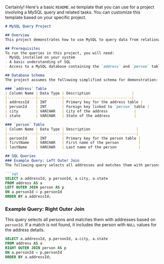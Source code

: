 Certainly! Here's a basic `README.md` template that you can use for a project involving a MySQL query and related tasks. You can customize this template based on your specific project.

```markdown
# MySQL Query Project

## Overview
This project demonstrates how to use MySQL to query data from relational tables. The primary focus is on performing various types of JOIN operations between two tables, `address` and `person`, and retrieving specific fields.

## Prerequisites
To run the queries in this project, you will need:
- MySQL installed on your system
- A basic understanding of SQL
- Access to a MySQL database containing the `address` and `person` tables

## Database Schema
The project assumes the following simplified schema for demonstration:

### `address` Table
| Column Name | Data Type | Description                   |
|-------------|-----------|-------------------------------|
| addressId   | INT       | Primary key for the address table |
| personId    | INT       | Foreign key linked to `person` table |
| city        | VARCHAR   | City of the address            |
| state       | VARCHAR   | State of the address           |

### `person` Table
| Column Name | Data Type | Description                     |
|-------------|-----------|---------------------------------|
| personId    | INT       | Primary key for the person table |
| firstName   | VARCHAR   | First name of the person         |
| lastName    | VARCHAR   | Last name of the person          |

## SQL Queries
### Example Query: Left Outer Join
The following query selects all addresses and matches them with persons based on `personId`. If a match is not found, it still includes the address with `NULL` values for the person's details.

```sql
SELECT a.addressId, p.personId, a.city, a.state 
FROM address AS a 
LEFT OUTER JOIN person AS p 
ON a.personId = p.personId 
ORDER BY a.addressId;
```

### Example Query: Right Outer Join
This query selects all persons and matches them with addresses based on `personId`. If a match is not found, it includes the person with `NULL` values for the address details.

```sql
SELECT a.addressId, p.personId, a.city, a.state 
FROM address AS a 
RIGHT OUTER JOIN person AS p 
ON a.personId = p.personId 
ORDER BY a.addressId;
```

